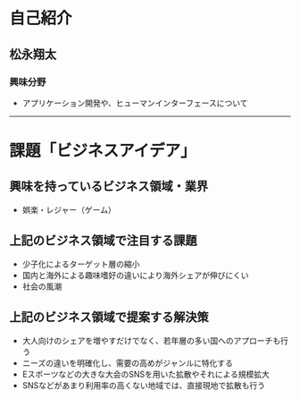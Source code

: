 # 自己紹介

## 松永翔太

### 興味分野
- アプリケーション開発や、ヒューマンインターフェースについて
 
***

# 課題「ビジネスアイデア」

## 興味を持っているビジネス領域・業界

- 娯楽・レジャー（ゲーム）


## 上記のビジネス領域で注目する課題

- 少子化によるターゲット層の縮小
- 国内と海外による趣味嗜好の違いにより海外シェアが伸びにくい
- 社会の風潮

## 上記のビジネス領域で提案する解決策

- 大人向けのシェアを増やすだけでなく、若年層の多い国へのアプローチも行う
- ニーズの違いを明確化し、需要の高めがジャンルに特化する
- Eスポーツなどの大きな大会のSNSを用いた拡散やそれによる規模拡大
- SNSなどがあまり利用率の高くない地域では、直接現地で拡散も行う


